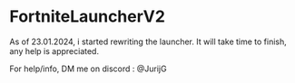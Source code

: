 # FortniteLauncherV2
As of 23.01.2024, i started rewriting the launcher. It will take time to finish, any help is appreciated. 

For help/info, DM me on discord : @JurijG

